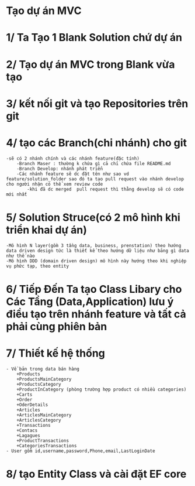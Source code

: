 ﻿# Tạo dự án MVC
# 1/ Ta Tạo 1 Blank Solution chứ dự án
# 2/ Tạo dự án MVC trong Blank vừa tạo
# 3/ kết nối git và tạo Repositories trên git 
# 4/ tạo các Branch(chi nhánh) cho git
	-sẽ có 2 nhánh chính và các nhánh feature(đặc tính)
		-Branch Maser : thường k chứa gì cả chỉ chứa file README.md
		-Branch Develop: nhánh phát triển
		-Các nhánh feature sẽ dc đặt tên như sao vd feature/solution_folder sao đó ta tạo pull request vào nhánh develop cho người nhận có thể xem review code
			-khi đã dc merged  pull request thì thằng develop sẽ có code mới nhất
# 5/ Solution Struce(có 2 mô hình khi triển khai dự án)
	-Mô hình N layer(gồm 3 tầng data, business, prenstation) theo hướng data driven design tức là thiết kế theo hướng dữ liệu như bảng gì data như thế nào
	-Mô hình DDD (domain driven design) mô hình này hướng theo khi nghiệp vụ phức tạp, theo entity 
# 6/ Tiếp Đến Ta tạo Class Libary cho Các Tầng (Data,Application) lưu ý điều tạo trên nhánh feature và tất cả phải cùng phiên bản
# 7/ Thiết kế hệ thống 
	- Về bản trong data bán hàng
		+Products
		+ProductsMainCategory
		+ProductsCategory
		+ProductInCategory (phòng trường hợp product có nhiều categories)
		+Carts
		+Order
		+OderDetails
		+Articles
		+ArticlesMainCategory
		+ArticlesCategory
		+Transactions
		+Contacs
		+Lagagues
		+ProductTransactions
		+CategoriesTransactions
	- User gồm id,username,password,Phone,email,LastLoginDate
# 8/ tạo Entity Class và cài đặt EF core